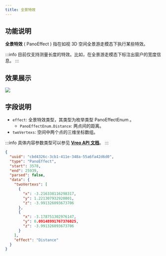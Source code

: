 ```yaml
---
title: 全景特效
---
```


## 功能说明

**全景特效** ( PanoEffect ) 指在如视 3D 空间全景游走模态下执行某些特效。

:::info
目前仅支持测量长度的特效。比如，在全景游走模态下标注出窗户的宽度信息。
:::

## 效果展示

<img src="//vrlab-public.ljcdn.com/common/file/web/d5fc6bd2-3879-40cd-a4ba-339bfab2fbba.png" />

## 字段说明

- `effect`: 全景特效类型，其类型为枚举类型 PanoEffectEnum 。
  - `PanoEffectEnum.Distance`: 两点间的距离。
- `twoVertexs`: 空间中两个点的三维坐标数组。

:::info
具体内容参数类型可以参见 [**Vreo API 文档**](https://realsee-developer.github.io/vreo/modules/Player.html#PanoEffectData)。
:::

```json title="全景特效类型数据样例"
{
  "uuid": "cbd4326c-3cb1-411e-348a-55a6fa42d6d0",
  "type": "PanoEffect",
  "start": 3578,
  "end": 25939,
  "parsed": false,
  "data": {
    "twoVertexs": [
      {
        "x": -3.216338116298317,
        "y": 1.221307932920801,
        "z": -3.991326093673706
      },
      {
        "x": -3.178751302976147,
        "y": 0.09148991767376025,
        "z": -3.991326093673706
      }
    ],
    "effect": "Distance"
  }
}
```
